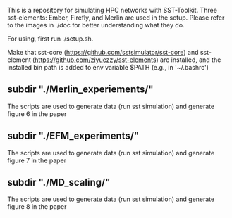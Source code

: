 This is a repository for simulating HPC networks with SST-Toolkit.
Three sst-elements: Ember, Firefly, and Merlin are used in the setup. Please refer to the images in ./doc for better understanding what they do.

For using, first run ./setup.sh.

Make that sst-core (https://github.com/sstsimulator/sst-core) and sst-element (https://github.com/ziyuezzy/sst-elements) are installed, and the installed bin path is added to env variable $PATH (e.g., in '~/.bashrc')

## subdir "./Merlin_experiements/"

The scripts are used to generate data (run sst simulation) and generate figure 6 in the paper

## subdir "./EFM_experiments/"

The scripts are used to generate data (run sst simulation) and generate figure 7 in the paper

## subdir "./MD_scaling/"

The scripts are used to generate data (run sst simulation) and generate figure 8 in the paper